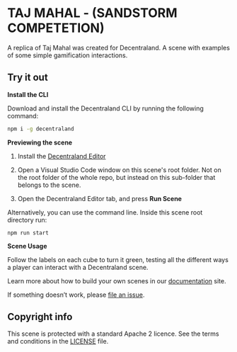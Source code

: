 # TAJ MAHAL - (SANDSTORM COMPETETION)

A replica of Taj Mahal was created for Decentraland. A scene with examples of some simple gamification interactions.



## Try it out

**Install the CLI**

Download and install the Decentraland CLI by running the following command:

```bash
npm i -g decentraland
```

**Previewing the scene**

1. Install the [Decentraland Editor](https://docs.decentraland.org/creator/development-guide/sdk7/editor/)

2. Open a Visual Studio Code window on this scene's root folder. Not on the root folder of the whole repo, but instead on this sub-folder that belongs to the scene.

3. Open the Decentraland Editor tab, and press **Run Scene**

Alternatively, you can use the command line. Inside this scene root directory run:

```
npm run start
```


**Scene Usage**

Follow the labels on each cube to turn it green, testing all the different ways a player can interact with a Decentraland scene.

Learn more about how to build your own scenes in our [documentation](https://docs.decentraland.org/) site.

If something doesn’t work, please [file an issue](https://github.com/decentraland-scenes/Awesome-Repository/issues/new).

## Copyright info

This scene is protected with a standard Apache 2 licence. See the terms and conditions in the [LICENSE](/LICENSE) file.
